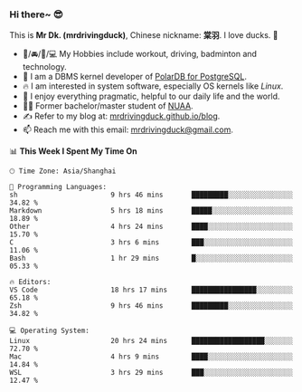 ### Hi there~ 😎

This is **Mr Dk. (mrdrivingduck)**, Chinese nickname: **棠羽**. I love ducks. 🦆

- 💪/🚘/🏸/💻 My Hobbies include workout, driving, badminton and technology.
- 🍊 I am a DBMS kernel developer of [PolarDB for PostgreSQL](https://github.com/ApsaraDB/PolarDB-for-PostgreSQL).
- 🔥 I am interested in system software, especially OS kernels like *Linux*.
- 🔧 I enjoy everything pragmatic, helpful to our daily life and the world.
- 👨‍🎓 Former bachelor/master student of [NUAA](https://en.wikipedia.org/wiki/Nanjing_University_of_Aeronautics_and_Astronautics).
- ✍ Refer to my blog at: [mrdrivingduck.github.io/blog](https://mrdrivingduck.github.io/blog/).
- 📫 Reach me with this email: [mrdrivingduck@gmail.com](mailto:mrdrivingduck@gmail.com).

<!--START_SECTION:waka-->
📊 **This Week I Spent My Time On** 

```text
🕑︎ Time Zone: Asia/Shanghai

💬 Programming Languages: 
sh                       9 hrs 46 mins       █████████░░░░░░░░░░░░░░░░   34.82 % 
Markdown                 5 hrs 18 mins       █████░░░░░░░░░░░░░░░░░░░░   18.89 % 
Other                    4 hrs 24 mins       ████░░░░░░░░░░░░░░░░░░░░░   15.70 % 
C                        3 hrs 6 mins        ███░░░░░░░░░░░░░░░░░░░░░░   11.06 % 
Bash                     1 hr 29 mins        █░░░░░░░░░░░░░░░░░░░░░░░░   05.33 % 

🔥 Editors: 
VS Code                  18 hrs 17 mins      ████████████████░░░░░░░░░   65.18 % 
Zsh                      9 hrs 46 mins       █████████░░░░░░░░░░░░░░░░   34.82 % 

💻 Operating System: 
Linux                    20 hrs 24 mins      ██████████████████░░░░░░░   72.70 % 
Mac                      4 hrs 9 mins        ████░░░░░░░░░░░░░░░░░░░░░   14.84 % 
WSL                      3 hrs 29 mins       ███░░░░░░░░░░░░░░░░░░░░░░   12.47 % 
```


<!--END_SECTION:waka-->

<!-- ![Mr Dk.'s GitHub Stats](https://github-readme-stats.vercel.app/api?username=mrdrivingduck&count_private&show_icons=true&theme=buefy) -->

<!-- ![Most Used Languages](https://github-readme-stats.vercel.app/api/top-langs/?username=mrdrivingduck&exclude_repo=mips32-CPU,snort-tcp-socket&theme=buefy&layout=compact&langs_count=10) -->


<!--
**mrdrivingduck/mrdrivingduck** is a ✨ _special_ ✨ repository because its `README.md` (this file) appears on your GitHub profile.

Here are some ideas to get you started:

- 🔭 I’m currently working on ...
- 🌱 I’m currently learning ...
- 👯 I’m looking to collaborate on ...
- 🤔 I’m looking for help with ...
- 💬 Ask me about ...
- 📫 How to reach me: ...
- 😄 Pronouns: ...
- ⚡ Fun fact: ...
-->
